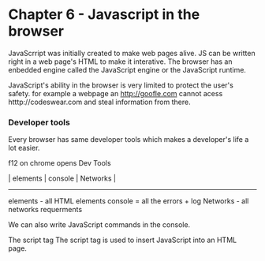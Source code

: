# Chapter 6 - Javascript in the browser

JavaScrript was initially created to make web pages alive. JS can be written right in a web page's HTML to make it interative.
The browser has an enbedded engine called the JavaScript engine or the JavaScript runtime.

JavaScript's ability in the browser is very limited to protect the user's safety. for example a webpage an http://goofle.com cannot acess htttp://codeswear.com and steal information from there.

### Developer tools
Every browser has same developer tools which makes a developer's life a lot easier.

f12 on chrome opens Dev Tools

| elements | console | Networks | 
_______________________________________
elements - all HTML elements
console = all the errors + log
Networks  - all networks requerments

We can also write JavaScript commands in the console.

The script tag
The script tag is used to insert JavaScript into an HTML page.
